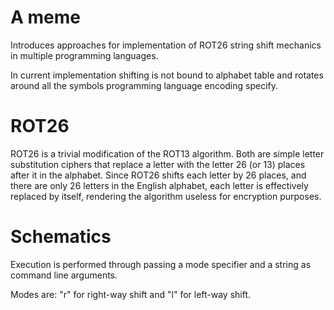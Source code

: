 # A meme

Introduces approaches for implementation of ROT26 string shift mechanics in multiple programming languages.

In current implementation shifting is not bound to alphabet table and rotates around all the symbols programming language encoding specify.

# ROT26

ROT26 is a trivial modification of the ROT13 algorithm. Both are simple letter substitution ciphers that replace a letter with the letter 26 (or 13) places after it in the alphabet. Since ROT26 shifts each letter by 26 places, and there are only 26 letters in the English alphabet, each letter is effectively replaced by itself, rendering the algorithm useless for encryption purposes.

# Schematics

Execution is performed through passing a mode specifier and a string as command line arguments.

Modes are: "r" for right-way shift and "l" for left-way shift.
